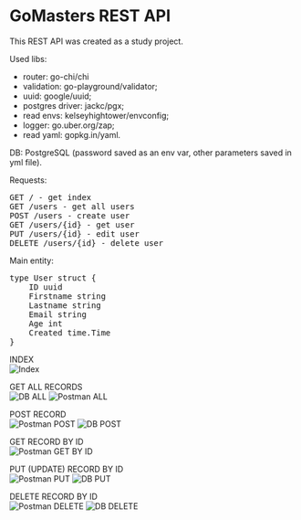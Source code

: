 <h1>GoMasters REST API</h1>

This REST API was created as a study project.</br>

Used libs:
* router: go-chi/chi
* validation: go-playground/validator;
* uuid: google/uuid;
* postgres driver: jackc/pgx;
* read envs: kelseyhightower/envconfig;
* logger: go.uber.org/zap;
* read yaml: gopkg.in/yaml.

DB: PostgreSQL (password saved as an env var, other parameters saved in yml file).</br>

Requests:
<pre>
GET / - get index
GET /users - get all users
POST /users - create user
GET /users/{id} - get user
PUT /users/{id} - edit user
DELETE /users/{id} - delete user
</pre>

Main entity:
<pre>
type User struct {
    ID uuid
    Firstname string
    Lastname string
    Email string
    Age int
    Created time.Time
}
</pre>

INDEX</br>
![Index](https://user-images.githubusercontent.com/21006294/167303132-684c359b-3021-4c88-bb18-9ad9540f54e5.png)

GET ALL RECORDS</br>
![DB ALL](https://user-images.githubusercontent.com/21006294/167303126-14bbfaca-4cdd-4095-8057-663a7caa01ae.png)
![Postman ALL](https://user-images.githubusercontent.com/21006294/167303133-a0bbdd95-644b-4b5b-94d9-e1184b532ec5.png)

POST RECORD</br>
![Postman POST](https://user-images.githubusercontent.com/21006294/167303135-526bf30c-b2c6-4656-add5-c1d081b9726b.png)
![DB POST](https://user-images.githubusercontent.com/21006294/167303138-905efca6-91f4-4764-99f9-a68c2a124a48.png)

GET RECORD BY ID</br>
![Postman GET BY ID](https://user-images.githubusercontent.com/21006294/167303134-3b1e8879-0f56-4d7e-b3b7-acdb3e8f57ab.png)

PUT (UPDATE) RECORD BY ID</br>
![Postman PUT](https://user-images.githubusercontent.com/21006294/167303141-021b8629-90a3-4ef1-8fa2-18291d79668e.png)
![DB PUT](https://user-images.githubusercontent.com/21006294/167303142-ceb85462-81fe-46ff-9812-effafdd0933a.png)

DELETE RECORD BY ID</br>
![Postman DELETE](https://user-images.githubusercontent.com/21006294/167303130-933deb23-ff10-48d9-926c-77144b509f06.png)
![DB DELETE](https://user-images.githubusercontent.com/21006294/167303131-e0afc1b6-7eaa-425d-bfa3-1de2143b6327.png)